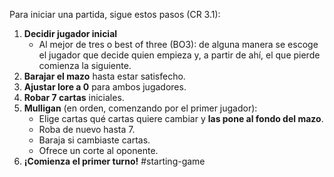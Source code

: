 Para iniciar una partida, sigue estos pasos (CR 3.1):

1. **Decidir jugador inicial** 
   - Al mejor de tres o best of three (BO3): de alguna manera se escoge el jugador que decide quien empieza y, a partir de ahí, el que pierde comienza la siguiente.  
1. **Barajar el mazo** hasta estar satisfecho.  
2. **Ajustar lore a 0** para ambos jugadores.  
3. **Robar 7 cartas** iniciales.  
4. **Mulligan** (en orden, comenzando por el primer jugador):  
   - Elige cartas qué cartas quiere cambiar y **las pone al fondo del mazo**.  
   - Roba de nuevo hasta 7.  
   - Baraja si cambiaste cartas.  
   - Ofrece un corte al oponente.  
1. **¡Comienza el primer turno!**
#starting-game